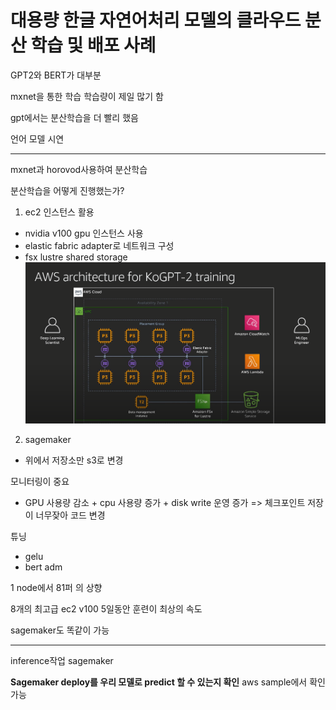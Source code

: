 # 대용량 한글 자연어처리 모델의 클라우드 분산 학습 및 배포 사례

GPT2와 BERT가 대부분

mxnet을 통한 학습 학습량이 제일 많기 함

gpt에서는 분산학습을 더 빨리 했음

언어 모델 시연

---

mxnet과 horovod사용하여 분산학습

분산학습을 어떻게 진행했는가?

1. ec2 인스턴스 활용

- nvidia v100 gpu 인스턴스 사용
- elastic fabric adapter로 네트워크 구성
- fsx lustre shared storage
![](2021-07-28-14-25-22.png)

2. sagemaker

- 위에서 저장소만 s3로 변경

모니터링이 중요

- GPU 사용량 감소 + cpu 사용량 증가 + disk write 운영 증가 => 체크포인트 저장이 너무잦아 코드 변경

튜닝

- gelu
- bert adm

1 node에서 81퍼 의 상향

8개의 최고급 ec2 v100 5일동안 훈련이 최상의 속도

sagemaker도 똑같이 가능

---

inference작업 sagemaker

**Sagemaker deploy를 우리 모델로 predict 할 수 있는지 확인**
aws sample에서 확인가능
